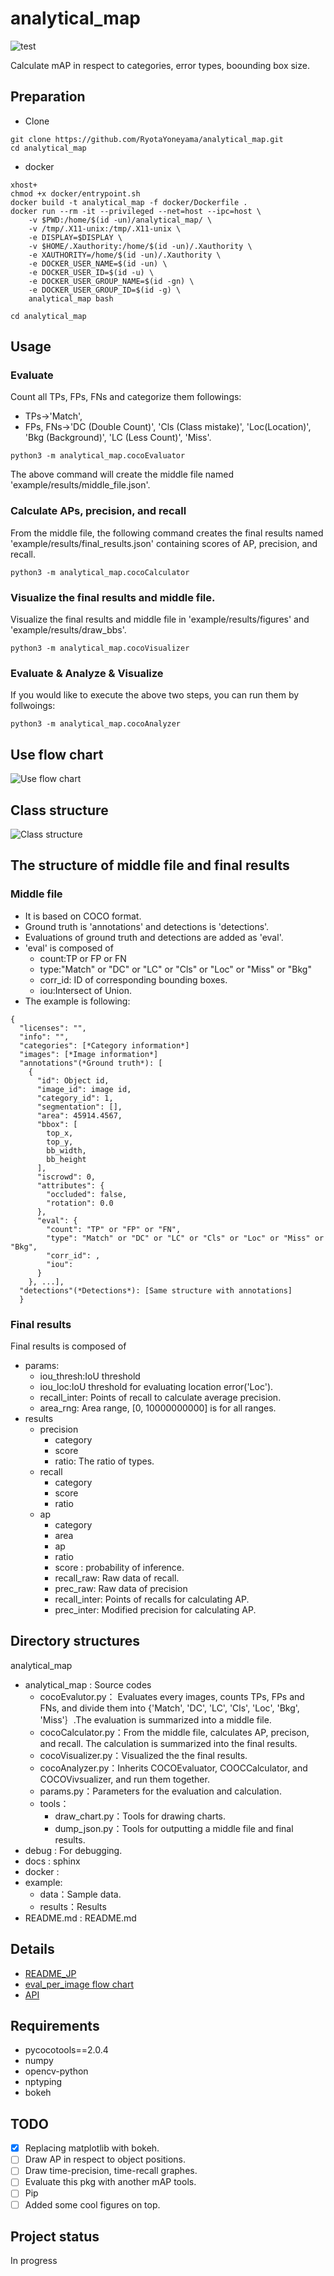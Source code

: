 # analytical_map
![test](docs/figures/ap_ratio_example.png)

Calculate mAP in respect to categories, error types, boounding box size.

## Preparation
- Clone
```
git clone https://github.com/RyotaYoneyama/analytical_map.git
cd analytical_map
```

- docker
```
xhost+
chmod +x docker/entrypoint.sh
docker build -t analytical_map -f docker/Dockerfile .
docker run --rm -it --privileged --net=host --ipc=host \
    -v $PWD:/home/$(id -un)/analytical_map/ \
    -v /tmp/.X11-unix:/tmp/.X11-unix \
    -e DISPLAY=$DISPLAY \
    -v $HOME/.Xauthority:/home/$(id -un)/.Xauthority \
    -e XAUTHORITY=/home/$(id -un)/.Xauthority \
    -e DOCKER_USER_NAME=$(id -un) \
    -e DOCKER_USER_ID=$(id -u) \
    -e DOCKER_USER_GROUP_NAME=$(id -gn) \
    -e DOCKER_USER_GROUP_ID=$(id -g) \
    analytical_map bash

cd analytical_map
```

## Usage


### Evaluate 
Count all TPs, FPs, FNs and categorize them followings:
- TPs->'Match', 
- FPs, FNs->'DC (Double Count)', 'Cls (Class mistake)', 'Loc(Location)', 'Bkg (Background)', 'LC (Less Count)', 'Miss'.

```
python3 -m analytical_map.cocoEvaluator
```
The above command will create the middle file named 'example/results/middle_file.json'.

### Calculate APs, precision, and recall 
From the middle file, the following command creates the final results named 'example/results/final_results.json' containing scores of AP, precision, and recall.
```
python3 -m analytical_map.cocoCalculator
```

### Visualize the final results and middle file.
Visualize the final results and middle file in 'example/results/figures' and 'example/results/draw_bbs'. 
```
python3 -m analytical_map.cocoVisualizer
```

### Evaluate & Analyze & Visualize
If you would like to execute the above two steps, you can run them by follwoings:
```
python3 -m analytical_map.cocoAnalyzer
```

## Use flow chart
![Use flow chart](docs/figures/use_flow.drawio.png)

## Class structure
![Class structure](docs/figures/class_structure.drawio.png) 


## The structure of middle file and final results
### Middle file
- It is based on COCO format.
- Ground truth is 'annotations' and detections is 'detections'.
- Evaluations of ground truth and detections are added  as 'eval'.
- 'eval' is composed of
  - count:TP or FP or FN
  - type:"Match" or "DC" or "LC" or "Cls" or "Loc" or "Miss" or "Bkg"
  - corr_id: ID of corresponding bounding boxes.
  - iou:Intersect of Union.
- The example is following:
~~~
{  
  "licenses": "",  
  "info": "",  
  "categories": [*Category information*]  
  "images": [*Image information*]  
  "annotations"(*Ground truth*): [ 
    {  
      "id": Object id,  
      "image_id": image id,  
      "category_id": 1,  
      "segmentation": [],  
      "area": 45914.4567,  
      "bbox": [  
        top_x,  
        top_y,  
        bb_width,  
        bb_height  
      ],   
      "iscrowd": 0,  
      "attributes": {  
        "occluded": false,  
        "rotation": 0.0  
      },  
      "eval": {  
        "count": "TP" or "FP" or "FN",  
        "type": "Match" or "DC" or "LC" or "Cls" or "Loc" or "Miss" or "Bkg",  
        "corr_id": ,
        "iou":  
      }  
    }, ...],  
  "detections"(*Detections*): [Same structure with annotations]  
  }
~~~
### Final results
Final results is composed of
- params:
  - iou_thresh:IoU threshold
  - iou_loc:IoU threshold for evaluating location error('Loc').
  - recall_inter: Points of recall to calculate average precision.
  - area_rng: Area range, [0, 10000000000] is for all ranges.
- results
  - precision
    - category
    - score
    - ratio: The ratio of types.
  - recall
    - category
    - score
    - ratio
  - ap
    - category
    - area
    - ap
    - ratio
    - score : probability of inference.
    - recall_raw: Raw data of recall.
    - prec_raw: Raw data of precision
    - recall_inter: Points of recalls for calculating AP.
    - prec_inter: Modified precision for calculating AP.



## Directory structures
analytical_map  
- analytical_map : Source codes
  - cocoEvalutor.py： Evaluates every images, counts TPs, FPs and FNs, and divide them into {'Match', 'DC', 'LC', 'Cls', 'Loc', 'Bkg', 'Miss'｝.The evaluation is summarized into a middle file.
  - cocoCalculator.py：From the middle file, calculates AP, precison, and recall. The calculation is summarized into the final results. 
  - cocoVisualizer.py：Visualized the the final results.
  - cocoAnalyzer.py：Inherits COCOEvaluator, COOCCalculator, and COCOVivsualizer, and run them together.
  - params.py：Parameters for the evaluation and calculation.
  - tools：
    - draw_chart.py：Tools for drawing charts.
    - dump_json.py：Tools for outputting a middle file and final results.
- debug : For debugging.
- docs : sphinx
- docker :   
- example:
  - data：Sample data.
  - results：Results
- README.md : README.md




## Details
* [README_JP](README_JP.md)
* [eval_per_image flow chart](docs/figures/eval_per_image_flow.drawio.png) 
* [API](https://ryotayoneyama.github.io/analytical_map/)



## Requirements
- pycocotools==2.0.4
- numpy
- opencv-python
- nptyping
- bokeh
  
## TODO
* [x] Replacing matplotlib with bokeh.
* [ ] Draw AP in respect to object positions.
* [ ] Draw time-precision, time-recall graphes.
* [ ] Evaluate this pkg with another mAP tools.
* [ ] Pip
* [ ] Added some cool figures on top.
## Project status
In progress
